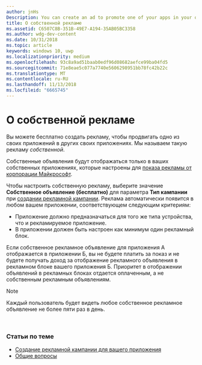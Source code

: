 ```yaml
---
author: jnHs
Description: You can create an ad to promote one of your apps in your other apps, for free. We call these house ads.
title: О собственной рекламе
ms.assetid: C6507C8B-351B-49E7-A194-35AB05BC3358
ms.author: wdg-dev-content
ms.date: 10/31/2018
ms.topic: article
keywords: windows 10, uwp
ms.localizationpriority: medium
ms.openlocfilehash: 93c8a9ad51baab0edf96d08682aefce99ba04fd5
ms.sourcegitcommit: 71e8eae5c077a7740e5606298951bb78fc42b22c
ms.translationtype: MT
ms.contentlocale: ru-RU
ms.lasthandoff: 11/13/2018
ms.locfileid: "6665745"
---
```

# <a name="about-house-ads"></a>О собственной рекламе


Вы можете бесплатно создать рекламу, чтобы продвигать одно из своих приложений в других своих приложениях. Мы называем такую рекламу *собственной*.

Собственные объявления будут отображаться только в ваших собственных приложениях, которые настроены для [показа рекламы от корпорации Майкрософт](../monetize/display-ads-in-your-app.md).

Чтобы настроить собственную рекламу, выберите значение **Собственное объявление (бесплатно)** для параметра **Тип кампании** при [создании рекламной кампании](create-an-ad-campaign-for-your-app.md). Реклама автоматически появится в любом вашем приложении, соответствующем следующим критериям:

-   Приложение должно предназначаться для того же типа устройства, что и рекламируемое приложение.
-   В приложении должен быть настроен как минимум один рекламный блок.

Если собственное рекламное объявление для приложения А отображается в приложении Б, вы не будете платить за показ и не будете получать доход за отображение рекламного объявления в рекламном блоке вашего приложения Б. Приоритет в отображении объявлений в рекламных блоках отдается оплаченным, а не собственным рекламным объявлениям.

>[!NOTE]
> Каждый пользователь будет видеть любое собственное рекламное объявление не более пяти раз в день.

 

### <a name="related-topics"></a>Статьи по теме


* [Создание рекламной кампании для вашего приложения](create-an-ad-campaign-for-your-app.md)
* [Общие вопросы](common-questions.md)
